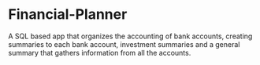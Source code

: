 # Financial-Planner
A SQL based app that organizes the accounting of bank accounts, creating summaries to each bank account, investment summaries and a general summary that gathers information from all the accounts.

